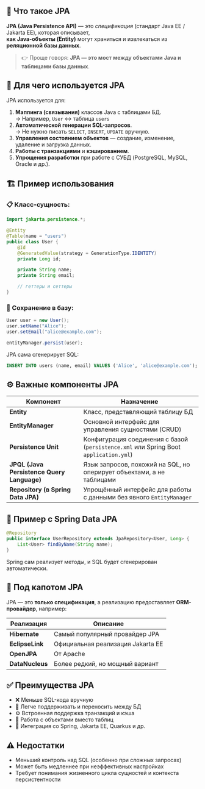 ## 🧩 Что такое **JPA**
**JPA (Java Persistence API)** — это _спецификация_ (стандарт Java EE / Jakarta EE), которая описывает,  
**как Java-объекты (Entity)** могут храниться и извлекаться из **реляционной базы данных**.
> 👉 Проще говоря: **JPA — это мост между объектами Java и таблицами базы данных**.
## 🎯 Для чего используется JPA
JPA используется для:
1. **Маппинга (связывания)** классов Java с таблицами БД.  
    → Например, `User` ↔ таблица `users`
2. **Автоматической генерации SQL-запросов**.  
    → Не нужно писать `SELECT`, `INSERT`, `UPDATE` вручную.
3. **Управления состоянием объектов** — создание, изменение, удаление и загрузка данных.
4. **Работы с транзакциями** и **кэшированием**.
5. **Упрощения разработки** при работе с СУБД (PostgreSQL, MySQL, Oracle и др.).
## 🏗 Пример использования
### 📋 Класс-сущность:
```java
import jakarta.persistence.*;

@Entity
@Table(name = "users")
public class User {
    @Id
    @GeneratedValue(strategy = GenerationType.IDENTITY)
    private Long id;

    private String name;
    private String email;

    // геттеры и сеттеры
}
```
### 💾 Сохранение в базу:
```java
User user = new User();
user.setName("Alice");
user.setEmail("alice@example.com");

entityManager.persist(user);
```
JPA сама сгенерирует SQL:
```sql
INSERT INTO users (name, email) VALUES ('Alice', 'alice@example.com');
```
## ⚙️ Важные компоненты JPA

|Компонент|Назначение|
|---|---|
|**Entity**|Класс, представляющий таблицу БД|
|**EntityManager**|Основной интерфейс для управления сущностями (CRUD)|
|**Persistence Unit**|Конфигурация соединения с базой (`persistence.xml` или Spring Boot `application.yml`)|
|**JPQL (Java Persistence Query Language)**|Язык запросов, похожий на SQL, но оперирует объектами, а не таблицами|
|**Repository (в Spring Data JPA)**|Упрощённый интерфейс для работы с данными без явного `EntityManager`|
## 🔌 Пример с Spring Data JPA
```java
@Repository
public interface UserRepository extends JpaRepository<User, Long> {
    List<User> findByName(String name);
}
```
Spring сам реализует методы, и SQL будет сгенерирован автоматически.
## 🧠 Под капотом JPA
JPA — это **только спецификация**, а реализацию предоставляет **ORM-провайдер**, например:

|Реализация|Описание|
|---|---|
|**Hibernate**|Самый популярный провайдер JPA|
|**EclipseLink**|Официальная реализация Jakarta EE|
|**OpenJPA**|От Apache|
|**DataNucleus**|Более редкий, но мощный вариант|
## ✅ Преимущества JPA
- ❌ Меньше SQL-кода вручную
- 🧹 Легче поддерживать и переносить между БД
- ⚙️ Встроенная поддержка транзакций и кэша
- 🔄 Работа с объектами вместо таблиц
- 🧩 Интеграция со Spring, Jakarta EE, Quarkus и др.
## ⚠️ Недостатки
- Меньший контроль над SQL (особенно при сложных запросах)
- Может быть медленнее при неэффективных настройках
- Требует понимания жизненного цикла сущностей и контекста персистентности